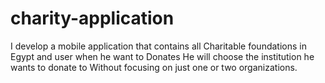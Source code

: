 # charity-application
I develop a mobile application that contains all Charitable  foundations in Egypt and user when he want to Donates He will choose the  institution he wants to donate to Without focusing on just one or two organizations.
